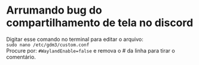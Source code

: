 # Arrumando bug do compartilhamento de tela no discord
Digitar esse comando no terminal para editar o arquivo:  
`sudo nano /etc/gdm3/custom.conf`  
Procure por: `#WaylandEnable=false` e remova o # da linha para tirar o comentário.